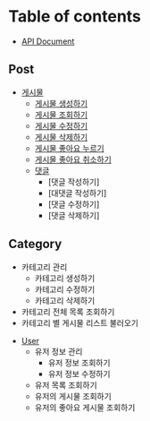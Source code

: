 # Table of contents

* [API Document](README.md)
## Post
* [게시물](post/posting/README.md)
    * [게시물 생성하기](post/posting/post.md)
    * [게시물 조회하기](post/posting/get.md)
    * [게시물 수정하기](post/posting/put.md)
    * [게시물 삭제하기](post/posting/delete.md)
    * [게시물 좋아요 누르기](post/posting/post-like.md)
    * [게시물 좋아요 취소하기](post/posting/delete-like.md)
  * [댓글](post/comment/README.md)
    * [댓글 작성하기]
    * [대댓글 작성하기]
    * [댓글 수정하기]
    * [댓글 삭제하기]
## Category
  - 카테고리 관리
    - 카테고리 생성하기
    - 카테고리 수정하기
    - 카테고리 삭제하기
  - 카테고리 전체 목록 조회하기
  - 카테고리 별 게시물 리스트 불러오기
* [User](home.md)
  - 유저 정보 관리
    - 유저 정보 조회하기
    - 유저 정보 수정하기
  - 유저 목록 조회하기
  - 유저의 게시물 조회하기
  - 유저의 좋아요 게시물 조회하기
